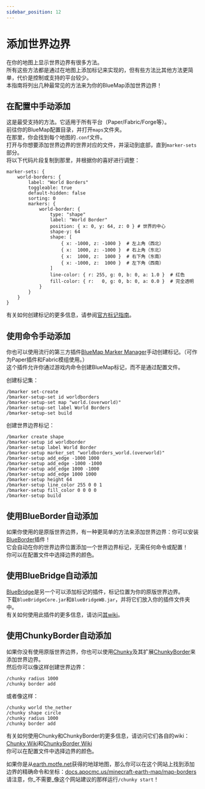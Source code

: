 ```yaml
---
sidebar_position: 12
---
```


# 添加世界边界

在你的地图上显示世界边界有很多方法。  
所有这些方法都是通过在地图上添加标记来实现的，但有些方法比其他方法更简单，代价是控制或支持的平台较少。  
本指南将列出几种最常见的方法来为你的BlueMap添加世界边界！


## 在配置中手动添加
这是最受支持的方法。它适用于所有平台（Paper/Fabric/Forge等）。  
前往你的BlueMap配置目录，并打开`maps`文件夹。  
在那里，你会找到每个地图的`.conf`文件。  
打开与你想要添加世界边界的世界对应的文件，并滚动到底部，直到`marker-sets`部分。  
将以下代码片段复制到那里，并根据你的喜好进行调整：
```hocon
marker-sets: {
    world-borders: {
        label: "World Borders"
        toggleable: true
        default-hidden: false
        sorting: 0
        markers: {
            world-border: {
                type: "shape"
                label: "World Border"
                position: { x: 0, y: 64, z: 0 } # 世界的中心
                shape-y: 64
                shape: [
                    { x: -1000, z: -1000 }  # 左上角（西北）
                    { x:  1000, z: -1000 }  # 右上角（东北）
                    { x:  1000, z:  1000 }  # 右下角（东南）
                    { x: -1000, z:  1000 }  # 左下角（西南）
                ]
                line-color: { r: 255, g: 0, b: 0, a: 1.0 }  # 红色
                fill-color: { r:   0, g: 0, b: 0, a: 0.0 }  # 完全透明
            }
        }
    }
}
```
有关如何创建标记的更多信息，请参阅[官方标记指南](/versioned_docs/version-bluemap/wiki/customization/Markers.html)。

## 使用命令手动添加
你也可以使用流行的第三方插件[BlueMap Marker Manager](https://modrinth.com/plugin/bmarker)手动创建标记。（可作为Paper插件和Fabric模组使用。）  
这个插件允许你通过游戏内命令创建BlueMap标记，而不是通过配置文件。

创建标记集：
```
/bmarker set-create
/bmarker-setup-set id worldborders
/bmarker-setup-set map "world.(overworld)"
/bmarker-setup-set label World Borders
/bmarker-setup-set build
```

创建世界边界标记：
```
/bmarker create shape
/bmarker-setup id worldborder
/bmarker-setup label World Border
/bmarker-setup marker_set "worldborders_world.(overworld)"
/bmarker-setup add_edge -1000 1000
/bmarker-setup add_edge -1000 -1000
/bmarker-setup add_edge 1000 -1000
/bmarker-setup add_edge 1000 1000
/bmarker-setup height 64
/bmarker-setup line_color 255 0 0 1
/bmarker-setup fill_color 0 0 0 0
/bmarker-setup build
```

## 使用BlueBorder自动添加
如果你使用的是原版世界边界，有一种更简单的方法来添加世界边界：你可以安装[BlueBorder](https://github.com/pop4959/BlueBorder)插件！  
它会自动在你的世界边界位置添加一个世界边界标记，无需任何命令或配置！  
你可以在配置文件中选择边界的颜色。

## 使用BlueBridge自动添加
[BlueBridge](https://github.com/Mark-225/BlueBridge)是另一个可以添加标记的插件，标记位置为你的原版世界边界。  
下载`BlueBridgeCore.jar`和`BlueBridgeWB.jar`，并将它们放入你的插件文件夹中。  
有关如何使用此插件的更多信息，请访问[其wiki](https://github.com/Mark-225/BlueBridge/wiki/Usage)。

## 使用ChunkyBorder自动添加
如果你没有使用原版世界边界，你也可以使用[Chunky](https://modrinth.com/plugin/chunky)及其扩展[ChunkyBorder](https://modrinth.com/plugin/chunkyborder)来添加世界边界。  
然后你可以像这样创建世界边界：
```
/chunky radius 1000
/chunky border add
```
或者像这样：
```
/chunky world the_nether
/chunky shape circle
/chunky radius 1000
/chunky border add
```
有关如何使用Chunky和ChunkyBorder的更多信息，请访问它们各自的wiki：[Chunky Wiki](https://github.com/pop4959/Chunky/wiki)和[ChunkyBorder Wiki](https://github.com/pop4959/ChunkyBorder/wiki)  
你可以在配置文件中选择边界的颜色。

如果你是从[earth.motfe.net](https://earth.motfe.net/)获得的地球地图，那么你可以在这个网站上找到添加边界的精确命令和坐标：[docs.apocmc.us/minecraft-earth-map/map-borders](https://docs.apocmc.us/minecraft-earth-map/map-borders#id-1-500-scale-map)  
请注意，你_不需要_像这个网站建议的那样运行`/chunky start`！
